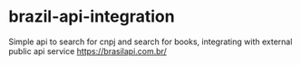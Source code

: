 # brazil-api-integration
Simple api to search for cnpj and search for books, integrating with external public api service https://brasilapi.com.br/

